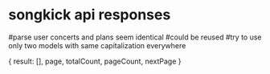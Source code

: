 # songkick api responses

#parse user concerts and plans seem identical
#could be reused
#try to use only two models with same capitalization everywhere

{
    result: [],
    page,
    totalCount,
    pageCount,
    nextPage
}